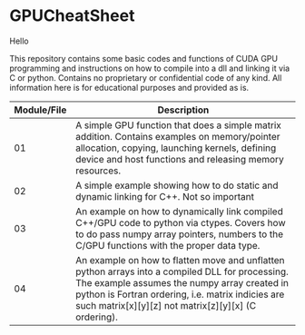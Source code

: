# GPUCheatSheet

Hello

This repository contains some basic codes and functions of CUDA GPU programming and instructions on how to compile into a dll and linking it via C or python.
Contains no proprietary or confidential code of any kind.  All information here is for educational purposes and provided as is.

Module/File             | Description
------------            | -------------
01          | A simple GPU function that does a simple matrix addition.  Contains examples on memory/pointer allocation, copying, launching kernels, defining device and host functions and releasing memory resources.
02 | A simple example showing how to do static and dynamic linking for C++.  Not so important
03 | An example on how to dynamically link compiled C++/GPU code to python via ctypes.  Covers how to do pass numpy array pointers, numbers to the C/GPU functions with the proper data type.
04 | An example on how to flatten move and unflatten python arrays into a compiled DLL for processing.  The example assumes the numpy array created in python is Fortran ordering, i.e. matrix indicies are such matrix[x][y][z] not matrix[z][y][x] (C ordering).